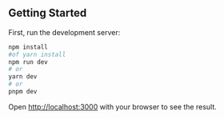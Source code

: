 ## Getting Started

First, run the development server:

```bash
npm install
#of yarn install
npm run dev
# or
yarn dev
# or
pnpm dev
```

Open [http://localhost:3000](http://localhost:3000) with your browser to see the result.
